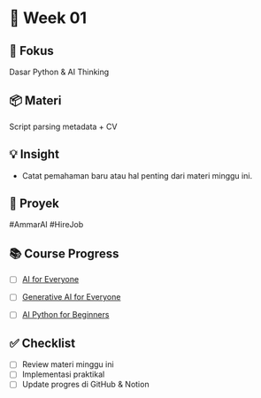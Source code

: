 # 📅 Week 01

## 🎯 Fokus
Dasar Python & AI Thinking

## 📦 Materi
Script parsing metadata + CV

## 💡 Insight
- Catat pemahaman baru atau hal penting dari materi minggu ini.

## 🔧 Proyek
#AmmarAI  #HireJob

## 📚 Course Progress
- [ ] [AI for Everyone](https://www.coursera.org/learn/ai-for-everyone/home/welcome)
- [ ] [Generative AI for Everyone](https://www.coursera.org/learn/generative-ai-for-everyone/home/welcome)
- [ ] [AI Python for Beginners](https://www.coursera.org/learn/ai-python-for-beginners/home/welcome)


## ✅ Checklist
- [ ] Review materi minggu ini
- [ ] Implementasi praktikal
- [ ] Update progres di GitHub & Notion
